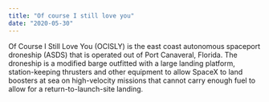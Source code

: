 ```yaml
---
title: "Of course I still love you"
date: "2020-05-30"
---
```


Of Course I Still Love You (OCISLY) is the east coast autonomous spaceport droneship (ASDS) that is operated out of Port Canaveral, Florida. The droneship is a modified barge outfitted with a large landing platform, station-keeping thrusters and other equipment to allow SpaceX to land boosters at sea on high-velocity missions that cannot carry enough fuel to allow for a return-to-launch-site landing.
